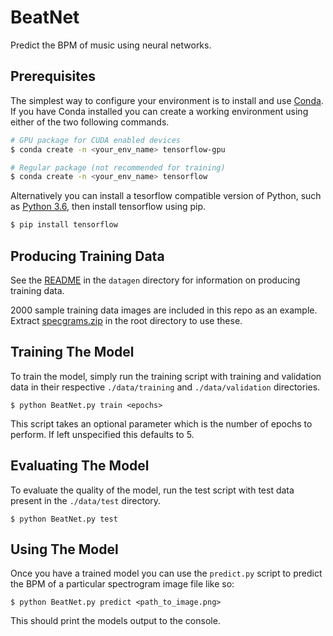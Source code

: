 # BeatNet

Predict the BPM of music using neural networks.

## Prerequisites

The simplest way to configure your environment is to install and use [Conda](https://conda.io/). If you have Conda installed you can create a working environment using either of the two following commands.

```bash
# GPU package for CUDA enabled devices
$ conda create -n <your_env_name> tensorflow-gpu

# Regular package (not recommended for training)
$ conda create -n <your_env_name> tensorflow
```

Alternatively you can install a tesorflow compatible version of Python, such as [Python 3.6](https://www.python.org/downloads/release/python-369/), then install tensorflow using pip.

```bash
$ pip install tensorflow
```

## Producing Training Data

See the [README](/datagen/) in the `datagen` directory for information on producing training data.

2000 sample training data images are included in this repo as an example. Extract [specgrams.zip](/specgrams.zip) in the root directory to use these.
    
## Training The Model

To train the model, simply run the training script with training and validation data in their respective `./data/training` and `./data/validation` directories.

    $ python BeatNet.py train <epochs>
    
This script takes an optional parameter which is the number of epochs to perform. If left unspecified this defaults to 5.

## Evaluating The Model

To evaluate the quality of the model, run the test script with test data present in the `./data/test` directory.

    $ python BeatNet.py test

## Using The Model

Once you have a trained model you can use the `predict.py` script to predict the BPM of a particular spectrogram image file like so:

    $ python BeatNet.py predict <path_to_image.png>

This should print the models output to the console.
